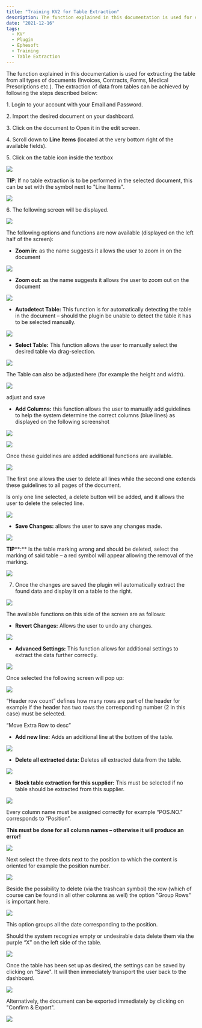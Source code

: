 ```yaml
---
title: "Training KV2 for Table Extraction"
description: The function explained in this documentation is used for extracting the table from all types of documents (Invoices, Contracts, Forms, Medical Prescriptions etc.)
date: "2021-12-16"
tags:
  - KV²
  - Plugin
  - Ephesoft
  - Training
  - Table Extraction
---
```


The function explained in this documentation is used for extracting the table from all types of documents (Invoices, Contracts, Forms, Medical Prescriptions etc.). The extraction of data from tables can be achieved by following the steps described below:

1\. Login to your account with your Email and Password.

2\. Import the desired document on your dashboard.

3\. Click on the document to Open it in the edit screen.

4\. Scroll down to **Line Items** (located at the very bottom right of the available fields).

5\. Click on the table icon inside the textbox

![](/_images/docbits/Line-Items-1-1024x194.png)

**TIP**: If no table extraction is to be performed in the selected document, this can be set with the symbol next to "Line Items".

![](/_images/docbits/Line-Items-2.png)

6\. The following screen will be displayed.

![](/_images/docbits/TE_Adjust-table-1024x548.png)

The following options and functions are now available (displayed on the left half of the screen):

- **Zoom in:** as the name suggests it allows the user to zoom in on the document

![](/_images/docbits/zoom-in.png)

- **Zoom out:** as the name suggests it allows the user to zoom out on the document

![](/_images/docbits/zoom-out.png)

- **Autodetect Table:** This function is for automatically detecting the table in the document – should the plugin be unable to detect the table it has to be selected manually.

![](/_images/docbits/autodetect-table.png)

- **Select Table:** This function allows the user to manually select the desired table via drag-selection.

![](/_images/docbits/edit-table.png)

The Table can also be adjusted here (for example the height and width).

![](/_images/docbits/TE_adjust-table-and-save-1024x549.png)

adjust and save

- **Add Columns:** this function allows the user to manually add guidelines to help the system determine the correct columns (blue lines) as displayed on the following screenshot

![](/_images/docbits/add-line.png)

![](/_images/docbits/Table-select-2.png)

Once these guidelines are added additional functions are available.

![](/_images/docbits/exend-line.png)

The first one allows the user to delete all lines while the second one extends these guidelines to all pages of the document.

Is only one line selected, a delete button will be added, and it allows the user to delete the selected line.

![](/_images/docbits/delete-1-line.png)

- **Save Changes:** allows the user to save any changes made.

![](/_images/docbits/save.png)

**TIP****:** Is the table marking wrong and should be deleted, select the marking of said table – a red symbol will appear allowing the removal of the marking.

![](/_images/docbits/Bildschirmfoto-2021-12-16-um-14.53.08-1024x307.png)


7) Once the changes are saved the plugin will automatically extract the found data and display it on a table to the right.

![](/_images/docbits/Table-1-1.png)

The available functions on this side of the screen are as follows:

- **Revert Changes:** Allows the user to undo any changes.

![](/_images/docbits/undo.png)

- **Advanced Settings:** This function allows for additional settings to extract the data further correctly.

![](/_images/docbits/advanced-settings-1.png)

Once selected the following screen will pop up:

![](/_images/docbits/Table-2-1.png)

“Header row count” defines how many rows are part of the header for example if the header has two rows the corresponding number (2 in this case) must be selected.

“Move Extra Row to desc”

- **Add new line:** Adds an additional line at the bottom of the table.

![](/_images/docbits/add-new-line.png)

- **Delete all extracted data:** Deletes all extracted data from the table.

![](/_images/docbits/delete-extr.-data.png)

- **Block table extraction for this supplier:** This must be selected if no table should be extracted from this supplier.

![](/_images/docbits/blox-table-ex.png)

Every column name must be assigned correctly for example “POS.NO.” corresponds to “Position”.

**This must be done for all column names – otherwise it will produce an error!**

![](/_images/docbits/position-1024x590.png)

Next select the three dots next to the position to which the content is oriented for example the position number.

![](/_images/docbits/position-2.png)

Beside the possibility to delete (via the trashcan symbol) the row (which of course can be found in all other columns as well) the option "Group Rows" is important here.

![](/_images/docbits/group-data-1024x495.png)

This option groups all the date corresponding to the position.

Should the system recognize empty or undesirable data delete them via the purple “X” on the left side of the table.

![](/_images/docbits/delete-row.png)

Once the table has been set up as desired, the settings can be saved by clicking on "Save". It will then immediately transport the user back to the dashboard.

![](/_images/docbits/Bildschirmfoto-2021-12-16-um-14.41.25-1024x92.png)

Alternatively, the document can be exported immediately by clicking on "Confirm & Export".

![](/_images/docbits/Bildschirmfoto-2021-12-16-um-14.41.30-1024x83.png)
